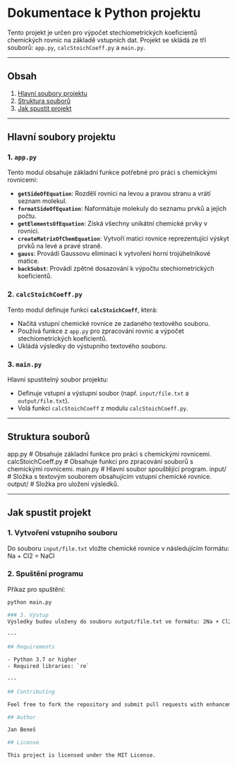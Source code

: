 # Dokumentace k Python projektu

Tento projekt je určen pro výpočet stechiometrických koeficientů chemických rovnic na základě vstupních dat. Projekt se skládá ze tří souborů: `app.py`, `calcStoichCoeff.py` a `main.py`.

---

## Obsah
1. [Hlavní soubory projektu](#hlavní-soubory-projektu)
2. [Struktura souborů](#struktura-souborů)
3. [Jak spustit projekt](#jak-spustit-projekt)

---

## Hlavní soubory projektu

### 1. `app.py`
Tento modul obsahuje základní funkce potřebné pro práci s chemickými rovnicemi:
- **`getSideOfEquation`**: Rozdělí rovnici na levou a pravou stranu a vrátí seznam molekul.
- **`formatSideOfEquation`**: Naformátuje molekuly do seznamu prvků a jejich počtu.
- **`getElementsOfEquation`**: Získá všechny unikátní chemické prvky v rovnici.
- **`createMatrixOfChemEquation`**: Vytvoří matici rovnice reprezentující výskyt prvků na levé a pravé straně.
- **`gauss`**: Provádí Gaussovu eliminaci k vytvoření horní trojúhelníkové matice.
- **`backSubst`**: Provádí zpětné dosazování k výpočtu stechiometrických koeficientů.

### 2. `calcStoichCoeff.py`
Tento modul definuje funkci **`calcStoichCoeff`**, která:
- Načítá vstupní chemické rovnice ze zadaného textového souboru.
- Používá funkce z `app.py` pro zpracování rovnic a výpočet stechiometrických koeficientů.
- Ukládá výsledky do výstupního textového souboru.

### 3. `main.py`
Hlavní spustitelný soubor projektu:
- Definuje vstupní a výstupní soubor (např. `input/file.txt` a `output/file.txt`).
- Volá funkci `calcStoichCoeff` z modulu `calcStoichCoeff.py`.

---

## Struktura souborů
app.py # Obsahuje základní funkce pro práci s chemickými rovnicemi.
calcStoichCoeff.py # Obsahuje funkci pro zpracování souborů s chemickými rovnicemi.
main.py # Hlavní soubor spouštějící program.
input/ # Složka s textovým souborem obsahujícím vstupní chemické rovnice. 
output/ # Složka pro uložení výsledků.

---

## Jak spustit projekt

### 1. Vytvoření vstupního souboru
Do souboru `input/file.txt` vložte chemické rovnice v následujícím formátu: Na + Cl2 = NaCl

### 2. Spuštění programu
Příkaz pro spuštění:
```bash
python main.py

### 3. Výstup
Výsledky budou uloženy do souboru output/file.txt ve formátu: 2Na + Cl2 = 2NaCl

---

## Requirements

- Python 3.7 or higher
- Required libraries: `re`

---

## Contributing

Feel free to fork the repository and submit pull requests with enhancements or bug fixes.

## Author

Jan Beneš

## License

This project is licensed under the MIT License.
